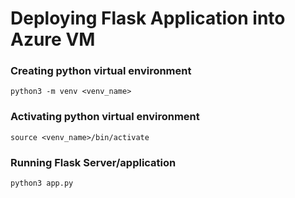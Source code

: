 # Deploying Flask Application into Azure VM

### Creating python virtual environment
```python3 -m venv <venv_name>```

### Activating python virtual environment
```source <venv_name>/bin/activate```

### Running Flask Server/application
```python3 app.py```